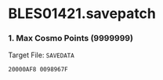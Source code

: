 # BLES01421.savepatch

### 1. Max Cosmo Points (9999999)

Target File: `SAVEDATA`

```
20000AF8 0098967F
```

